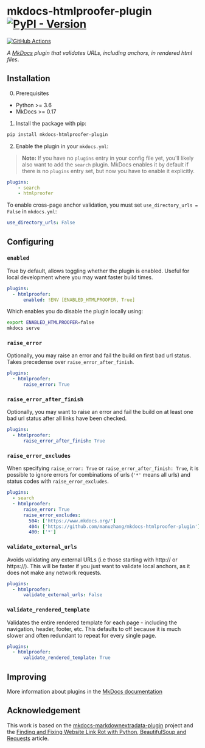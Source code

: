 # mkdocs-htmlproofer-plugin [![PyPI - Version](https://img.shields.io/pypi/v/mkdocs-htmlproofer-plugin.svg)](https://pypi.org/project/mkdocs-htmlproofer-plugin)

[![GitHub Actions](https://github.com/manuzhang/mkdocs-htmlproofer-plugin/actions/workflows/ci.yml/badge.svg)](https://github.com/manuzhang/mkdocs-htmlproofer-plugin/actions/workflows/ci.yml)

*A [MkDocs](https://www.mkdocs.org/) plugin that validates URLs, including anchors, in rendered html files*.

## Installation

0. Prerequisites

* Python >= 3.6
* MkDocs >= 0.17

1. Install the package with pip:

```bash
pip install mkdocs-htmlproofer-plugin
```

2. Enable the plugin in your `mkdocs.yml`:

> **Note:** If you have no `plugins` entry in your config file yet, you'll likely also want to add the `search` plugin.
MkDocs enables it by default if there is no `plugins` entry set, but now you have to enable it explicitly.

```yaml
plugins:
    - search
    - htmlproofer
```

To enable cross-page anchor validation, you must set `use_directory_urls = False` in `mkdocs.yml`:

```yaml
use_directory_urls: False
```

## Configuring

### `enabled`

True by default, allows toggling whether the plugin is enabled.
Useful for local development where you may want faster build times.

```yaml
plugins:
  - htmlproofer:
      enabled: !ENV [ENABLED_HTMLPROOFER, True]
```

Which enables you do disable the plugin locally using:

```bash
export ENABLED_HTMLPROOFER=false
mkdocs serve
```


### `raise_error`

Optionally, you may raise an error and fail the build on first bad url status. Takes precedense over `raise_error_after_finish`.

```yaml
plugins:
  - htmlproofer:
      raise_error: True
```

### `raise_error_after_finish`

Optionally, you may want to raise an error and fail the build on at least one bad url status after all links have been checked.

```yaml
plugins:
  - htmlproofer:
      raise_error_after_finish: True
```

### `raise_error_excludes`

When specifying `raise_error: True` or `raise_error_after_finish: True`, it is possible to ignore errors
for combinations of urls (`'*'` means all urls) and status codes with `raise_error_excludes`.

```yaml
plugins:
  - search
  - htmlproofer:
      raise_error: True
      raise_error_excludes:
        504: ['https://www.mkdocs.org/']
        404: ['https://github.com/manuzhang/mkdocs-htmlproofer-plugin']
        400: ['*']
```

### `validate_external_urls`

Avoids validating any external URLs (i.e those starting with http:// or https://).
This will be faster if you just want to validate local anchors, as it does not make any network requests.

```yaml
plugins:
  - htmlproofer:
      validate_external_urls: False
```

### `validate_rendered_template`

Validates the entire rendered template for each page - including the navigation, header, footer, etc.
This defaults to off because it is much slower and often redundant to repeat for every single page.

```yaml
plugins:
  - htmlproofer:
      validate_rendered_template: True
```

## Improving

More information about plugins in the [MkDocs documentation](http://www.mkdocs.org/user-guide/plugins/)

## Acknowledgement

This work is based on the [mkdocs-markdownextradata-plugin](https://github.com/rosscdh/mkdocs-markdownextradata-plugin) project and the [Finding and Fixing Website Link Rot with Python, BeautifulSoup and Requests](https://www.twilio.com/blog/2018/07/find-fix-website-link-rot-python-beautifulsoup-requests.html) article. 
